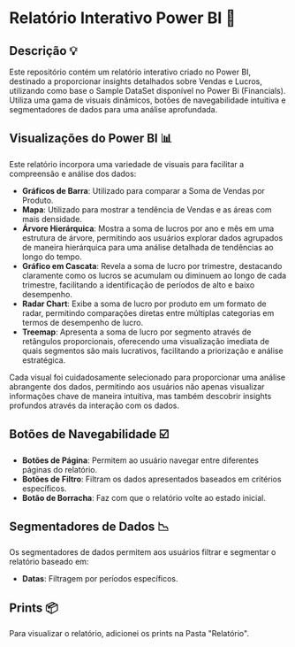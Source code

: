 # Relatório Interativo Power BI :bookmark_tabs:

## Descrição :bulb:

Este repositório contém um relatório interativo criado no Power BI, destinado a proporcionar insights detalhados sobre Vendas e Lucros, utilizando como base o Sample DataSet disponível no Power Bi (Financials).
Utiliza uma gama de visuais dinâmicos, botões de navegabilidade intuitiva e segmentadores de dados para uma análise aprofundada.

## Visualizações do Power BI :bar_chart:

Este relatório incorpora uma variedade de visuais para facilitar a compreensão e análise dos dados:

- **Gráficos de Barra**: Utilizado para comparar a Soma de Vendas por Produto.
- **Mapa**: Utilizado para mostrar a tendência de Vendas e as áreas com mais densidade.
- **Árvore Hierárquica**: Mostra a soma de lucros por ano e mês em uma estrutura de árvore, permitindo aos usuários explorar dados agrupados de maneira hierárquica para uma análise detalhada de tendências ao longo do tempo.
- **Gráfico em Cascata**: Revela a soma de lucro por trimestre, destacando claramente como os lucros se acumulam ou diminuem ao longo de cada trimestre, facilitando a identificação de períodos de alto e baixo desempenho.
- **Radar Chart**: Exibe a soma de lucro por produto em um formato de radar, permitindo comparações diretas entre múltiplas categorias em termos de desempenho de lucro.
- **Treemap**: Apresenta a soma de lucro por segmento através de retângulos proporcionais, oferecendo uma visualização imediata de quais segmentos são mais lucrativos, facilitando a priorização e análise estratégica.

Cada visual foi cuidadosamente selecionado para proporcionar uma análise abrangente dos dados, permitindo aos usuários não apenas visualizar informações chave de maneira intuitiva, mas também descobrir insights profundos através da interação com os dados.

## Botões de Navegabilidade :ballot_box_with_check:

- **Botões de Página**: Permitem ao usuário navegar entre diferentes páginas do relatório.
- **Botões de Filtro**: Filtram os dados apresentados baseados em critérios específicos.
- **Botão de Borracha**: Faz com que o relatório volte ao estado inicial.

## Segmentadores de Dados :chart_with_downwards_trend:

Os segmentadores de dados permitem aos usuários filtrar e segmentar o relatório baseado em:
- **Datas**: Filtragem por períodos específicos.

## Prints :package:

Para visualizar o relatório, adicionei os prints na Pasta "Relatório".


